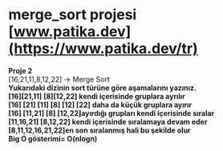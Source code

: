 # merge_sort projesi [www.patika.dev](https://www.patika.dev/tr)
**Proje 2**<br/>
[16,21,11,8,12,22] -> Merge Sort<br/>
**Yukarıdaki dizinin sort türüne göre aşamalarını yazınız.**<br/>
**[16][21,11]             [8][12,22] kendi içerisinde gruplara ayrılır**<br/>
**[16] [21] [11]          [8] [12] [22] daha da küçük gruplara ayırır**<br/>
**[16] [11,21]          [8] [12,22]ayırdığı grupları kendi içerisinde sıralar**<br/>
**[11,16,21]              [8,12,22] kendi içerisinde sıralamaya devam eder**<br/>
**[8,11,12,16,21,22]en son sıralanmış hali bu şekilde olur**<br/>
**Big O gösterimi= O(nlogn)**
